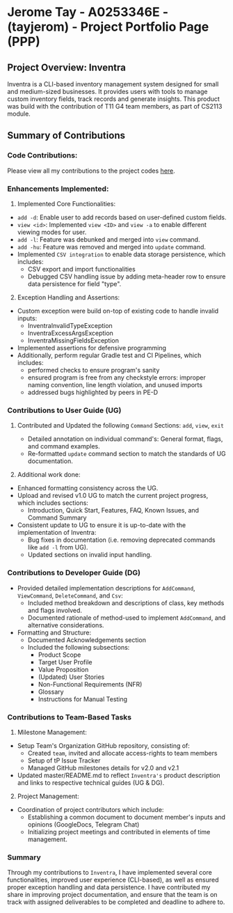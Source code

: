 # Jerome Tay - A0253346E - (tayjerom) - Project Portfolio Page (PPP)

## Project Overview: Inventra  
Inventra is a CLI-based inventory management system designed for small and medium-sized businesses.
It provides users with tools to manage custom inventory fields, track records and generate insights.
This product was build with the contribution of T11 G4 team members, as part of CS2113 module.

## Summary of Contributions  
### Code Contributions:
Please view all my contributions to the project codes [here](https://nus-cs2113-ay2425s1.github.io/tp-dashboard/?search=tayjerom&breakdown=true&sort=groupTitle%20dsc&sortWithin=title&since=2024-09-20&timeframe=commit&mergegroup=&groupSelect=groupByRepos&checkedFileTypes=docs~functional-code~test-code~other).  

### Enhancements Implemented:
1. Implemented Core Functionalities:
* `add -d`: Enable user to add records based on user-defined custom fields.
* `view <id>`: Implemented `view <ID>` and `view -a` to enable different viewing modes for user.
* `add -l`: Feature was debunked and merged into `view` command.
* `add -hu`: Feature was removed and merged into `update` command.
* Implemented `CSV integration` to enable data storage persistence, which includes:
    - CSV export and import functionalities
    - Debugged CSV handling issue by adding meta-header row to ensure data persistence for field "type".  

2. Exception Handling and Assertions:
* Custom exception were build on-top of existing code to handle invalid inputs:
    - InventraInvalidTypeException
    - InventraExcessArgsException
    - InventraMissingFieldsException
* Implemented assertions for defensive programming
* Additionally, perform regular Gradle test and CI Pipelines, which includes:
  - performed checks to ensure program's sanity
  - ensured program is free from any checkstyle errors: improper naming convention, line length violation, and unused imports
  - addressed bugs highlighted by peers in PE-D  

### Contributions to User Guide (UG)
1. Contributed and Updated the following `Command` Sections: `add`, `view`, `exit`
   - Detailed annotation on individual command's: General format, flags, and command examples.
   - Re-formatted `update` command section to match the standards of UG documentation.

2. Additional work done:
* Enhanced formatting consistency across the UG.
* Upload and revised v1.0 UG to match the current project progress, which includes sections:
  - Introduction, Quick Start, Features, FAQ, Known Issues, and Command Summary
* Consistent update to UG to ensure it is up-to-date with the implementation of Inventra:
  - Bug fixes in documentation (i.e. removing deprecated commands like `add -l` from UG).
  - Updated sections on invalid input handling.

### Contributions to Developer Guide (DG)
* Provided detailed implementation descriptions for `AddCommand`, `ViewCommand`, `DeleteCommand`, and `Csv`:
    - Included method breakdown and descriptions of class, key methods and flags involved.
    - Documented rationale of method-used to implement `AddCommand`, and alternative considerations.
* Formatting and Structure:
    - Documented Acknowledgements section
    - Included the following subsections:
      - Product Scope
      - Target User Profile
      - Value Proposition
      - (Updated) User Stories
      - Non-Functional Requirements (NFR)
      - Glossary
      - Instructions for Manual Testing  

### Contributions to Team-Based Tasks
1. Milestone Management:
* Setup Team's Organization GitHub repository, consisting of:
    - Created `team`, invited and allocate access-rights to team members
    - Setup of tP Issue Tracker
    - Managed GitHub milestones details for v2.0 and v2.1
* Updated master/README.md to reflect `Inventra's` product description and links to respective technical guides (UG & DG).

2. Project Management:
* Coordination of project contributors which include:
    - Establishing a common document to document member's inputs and opinions (GoogleDocs, Telegram Chat)
    - Initializing project meetings and contributed in elements of time management.
  
### Summary
Through my contributions to `Inventra`, I have implemented several core functionalities, 
improved user experience (CLI-based), as well as ensured proper exception handling and data persistence.
I have contributed my share in improving project documentation, and ensure that the team is 
on track with assigned deliverables to be completed and deadline to adhere to.
